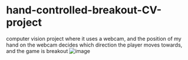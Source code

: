# hand-controlled-breakout-CV-project
computer vision project where it uses a webcam, and the position of my hand on the webcam decides which direction the player moves towards, and the game is breakout
![image](https://github.com/Oussama-Sahraoui/hand-controlled-breakout-CV-project/assets/54941790/b2a615f3-ef37-4216-835b-1fc690324b3e)

